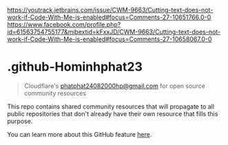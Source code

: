 https://youtrack.jetbrains.com/issue/CWM-9663/Cutting-text-does-not-work-if-Code-With-Me-is-enabled#focus=Comments-27-10651766.0-0
https://www.facebook.com/profile.php?id=61563754755177&mibextid=kFxxJD/CWM-9663/Cutting-text-does-not-work-if-Code-With-Me-is-enabled#focus=Comments-27-10658067.0-0
# .github-Hominhphat23
> Cloudflare's phatphat24082000hp@gmail.com for open source community resources

This repo contains shared community resources that will propagate to all public
repositories that don't already have their own resource that fills this purpose.

You can learn more about this GitHub feature [here](https://help.github.com/@Hominhphat25-community-file-for-your-organization). 


